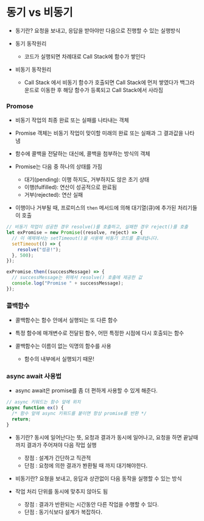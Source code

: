 # 동기 vs 비동기

- 동기란? 요청을 보내고, 응답을 받아야만 다음으로 진행할 수 있는 실행방식

- 동기 동작원리

  - 코드가 실행되면 차례대로 Call Stack에 함수가 쌓인다

- 비동기 동작원리
  - Call Stack 에서 비동기 함수가 호출되면 Call Stack에 먼저 쌓였다가 백그라운드로 이동한 후 해당 함수가 등록되고 Call Stack에서 사라짐

### Promose

- 비동기 작업의 최종 완료 또는 실패를 나타내는 객체
- Promise 객체는 비동기 작업이 맞이할 미래의 완료 또는 실패과 그 결과값을 나타냄
- 함수에 콜백을 전달하는 대신에, 콜백을 첨부하는 방식의 객체

- Promise는 다음 중 하나의 상태를 가짐
  - 대기(pending): 이행 하지도, 거부하지도 않은 초기 상태
  - 이행(fulfilled): 연산이 성공적으로 완료됨
  - 거부(rejected): 연산 실패
- 이행이나 거부될 때, 프로미스의 `then` 메서드에 의해 대기열(큐)에 추가된 처리기들이 호출

```ts
// 비동기 작업이 성공한 경우 resolve()를 호출하고, 실패한 경우 reject()를 호출
let exPromise = new Promise((resolve, reject) => {
  // 이 예제에서는 setTimeout()을 사용해 비동기 코드를 흉내냅니다.
  setTimeout(() => {
    resolve("성공!");
  }, 500);
});

exPromise.then((successMessage) => {
  // successMessage는 위에서 resolve() 호출에 제공한 값
  console.log("Promise " + successMessage);
});
```

### 콜백함수

- 콜백함수는 함수 안에서 실행되는 또 다른 함수

- 특정 함수에 매개변수로 전달된 함수, 어떤 특정한 시점에 다시 호출되는 함수

- 콜백함수는 이름이 없는 익명의 함수를 사용
  - 함수의 내부에서 실행되기 때문!

### async await 사용법

- async await은 promise를 좀 더 편하게 사용할 수 있게 해준다.

```ts
// async 키워드는 함수 앞에 위치
async function ex() {
  /* 함수 앞에 async 키워드를 붙이면 항상 promise를 반환 */
  return;
}
```

- 동기란? 동시에 일어난다는 뜻, 요청과 결과가 동시에 일어나고, 요청을 하면 끝날때까지 결과가 주어져야 다음 작업 실행

  - 장점 : 설계가 간단하고 직관적
  - 단점 : 요청에 의한 결과가 봔환될 때 까지 대기해야한다.

- 비동기란? 요쳥을 보내고, 응답과 상관없이 다음 동작을 실행할 수 있는 방식
- 작업 처리 단위를 동시에 맞추지 않아도 됨

  - 장점 : 결과가 반환되는 시간동안 다른 작업을 수행할 수 있다.
  - 단점 : 동기식보다 설계가 복잡하다.
